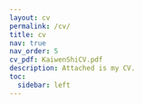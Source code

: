 ```yaml
---
layout: cv
permalink: /cv/
title: cv
nav: true
nav_order: 5
cv_pdf: KaiwenShiCV.pdf
description: Attached is my CV.
toc:
  sidebar: left
---
```

